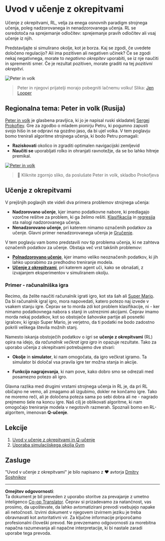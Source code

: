 <!--
CO_OP_TRANSLATOR_METADATA:
{
  "original_hash": "20ca019012b1725de956681d036d8b18",
  "translation_date": "2025-09-05T13:32:10+00:00",
  "source_file": "8-Reinforcement/README.md",
  "language_code": "sl"
}
-->
# Uvod v učenje z okrepitvami

Učenje z okrepitvami, RL, velja za enega osnovnih paradigm strojnega učenja, poleg nadzorovanega in nenadzorovanega učenja. RL se osredotoča na sprejemanje odločitev: sprejemanje pravih odločitev ali vsaj učenje iz njih.

Predstavljajte si simulirano okolje, kot je borza. Kaj se zgodi, če uvedete določeno regulacijo? Ali ima pozitiven ali negativen učinek? Če se zgodi nekaj negativnega, morate to _negativno okrepitev_ uporabiti, se iz nje naučiti in spremeniti smer. Če je rezultat pozitiven, morate graditi na tej _pozitivni okrepitvi_.

![Peter in volk](../../../8-Reinforcement/images/peter.png)

> Peter in njegovi prijatelji morajo pobegniti lačnemu volku! Slika: [Jen Looper](https://twitter.com/jenlooper)

## Regionalna tema: Peter in volk (Rusija)

[Peter in volk](https://en.wikipedia.org/wiki/Peter_and_the_Wolf) je glasbena pravljica, ki jo je napisal ruski skladatelj [Sergej Prokofjev](https://en.wikipedia.org/wiki/Sergei_Prokofiev). Gre za zgodbo o mladem pionirju Petru, ki pogumno zapusti svojo hišo in se odpravi na gozdno jaso, da bi ujel volka. V tem poglavju bomo trenirali algoritme strojnega učenja, ki bodo Petru pomagali:

- **Raziskovati** okolico in zgraditi optimalen navigacijski zemljevid
- **Naučiti se** uporabljati rolko in ohranjati ravnotežje, da se bo lahko hitreje premikal.

[![Peter in volk](https://img.youtube.com/vi/Fmi5zHg4QSM/0.jpg)](https://www.youtube.com/watch?v=Fmi5zHg4QSM)

> 🎥 Kliknite zgornjo sliko, da poslušate Peter in volk, skladbo Prokofjeva

## Učenje z okrepitvami

V prejšnjih poglavjih ste videli dva primera problemov strojnega učenja:

- **Nadzorovano učenje**, kjer imamo podatkovne nabore, ki predlagajo vzorčne rešitve za problem, ki ga želimo rešiti. [Klasifikacija](../4-Classification/README.md) in [regresija](../2-Regression/README.md) sta nalogi nadzorovanega učenja.
- **Nenadzorovano učenje**, pri katerem nimamo označenih podatkov za učenje. Glavni primer nenadzorovanega učenja je [Gručenje](../5-Clustering/README.md).

V tem poglavju vam bomo predstavili nov tip problema učenja, ki ne zahteva označenih podatkov za učenje. Obstaja več vrst takšnih problemov:

- **[Polnadzorovano učenje](https://wikipedia.org/wiki/Semi-supervised_learning)**, kjer imamo veliko neoznačenih podatkov, ki jih lahko uporabimo za predhodno treniranje modela.
- **[Učenje z okrepitvami](https://wikipedia.org/wiki/Reinforcement_learning)**, pri katerem agent uči, kako se obnašati, z izvajanjem eksperimentov v simuliranem okolju.

### Primer - računalniška igra

Recimo, da želite naučiti računalnik igrati igro, kot sta šah ali [Super Mario](https://wikipedia.org/wiki/Super_Mario). Da bi računalnik igral igro, mora napovedati, katero potezo naj izvede v vsakem stanju igre. Čeprav se to morda zdi kot problem klasifikacije, ni - ker nimamo podatkovnega nabora s stanji in ustreznimi akcijami. Čeprav imamo morda nekaj podatkov, kot so obstoječe šahovske partije ali posnetki igralcev, ki igrajo Super Mario, je verjetno, da ti podatki ne bodo zadostno pokrili velikega števila možnih stanj.

Namesto iskanja obstoječih podatkov o igri se **učenje z okrepitvami** (RL) opira na idejo, da *računalnik večkrat igra igro* in opazuje rezultate. Tako za uporabo učenja z okrepitvami potrebujemo dve stvari:

- **Okolje** in **simulator**, ki nam omogočata, da igro večkrat igramo. Ta simulator bi določal vsa pravila igre ter možna stanja in akcije.

- **Funkcijo nagrajevanja**, ki nam pove, kako dobro smo se odrezali med posamezno potezo ali igro.

Glavna razlika med drugimi vrstami strojnega učenja in RL je, da pri RL običajno ne vemo, ali zmagamo ali izgubimo, dokler ne končamo igre. Tako ne moremo reči, ali je določena poteza sama po sebi dobra ali ne - nagrado prejmemo šele na koncu igre. Naš cilj je oblikovati algoritme, ki nam omogočajo treniranje modela v negotovih razmerah. Spoznali bomo en RL-algoritem, imenovan **Q-učenje**.

## Lekcije

1. [Uvod v učenje z okrepitvami in Q-učenje](1-QLearning/README.md)
2. [Uporaba simulacijskega okolja Gym](2-Gym/README.md)

## Zasluge

"Uvod v učenje z okrepitvami" je bilo napisano z ♥️ avtorja [Dmitry Soshnikov](http://soshnikov.com)

---

**Omejitev odgovornosti**:  
Ta dokument je bil preveden z uporabo storitve za prevajanje z umetno inteligenco [Co-op Translator](https://github.com/Azure/co-op-translator). Čeprav si prizadevamo za natančnost, vas prosimo, da upoštevate, da lahko avtomatizirani prevodi vsebujejo napake ali netočnosti. Izvirni dokument v njegovem izvirnem jeziku je treba obravnavati kot avtoritativni vir. Za ključne informacije priporočamo profesionalni človeški prevod. Ne prevzemamo odgovornosti za morebitna napačna razumevanja ali napačne interpretacije, ki bi nastale zaradi uporabe tega prevoda.